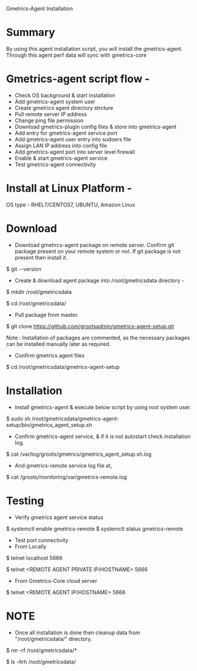 Gmetrics-Agent Installation

# Summary
By using this agent installation script, you will install the gmetrics-agent. Through this agent perf data will sync with gmetrics-core

# Gmetrics-agent script flow - 
- Check OS background & start installation
- Add gmetrics-agent system user
- Create gmetrics agent directory strcture
- Pull remote server IP address
- Change ping file permission
- Download gmetrics-plugin config files & store into gmetrics-agent 
- Add entry for gmetrics-agent service port 
- Add gmetrics-agent user entry into sudoers file
- Assign LAN IP address into config file
- Add gmetrics-agent port into server level firewall
- Enable & start gmetrics-agent service
- Test gmetrics-agent connectivity

# Install at Linux Platform -
OS type - RHEL7/CENTOS7, UBUNTU, Amazon Linux

# Download 
- Download gmetircs-agent package on remote server. Confirm git package present on your remote system or not. If git package is not present then install it.

$ git --version 

- Create & download agent package into /root/gmetricsdata directory - 

$ mkdir /root/gmetricsdata

$ cd /root/gmetricsdata/

- Pull package from master.

$ git clone https://github.com/grootsadmin/gmetrics-agent-setup.git
 
Note : 
Installation of packages are commented, as the necessary packages can be installed manually later as required.
 
- Confirm gmetrics agent files
 
$ cd /root/gmetricsdata/gmetrics-agent-setup
 
# Installation
- Install gmetrics-agent & execute below script by using root system user.

$ sudo sh /root/gmetricsdata/gmetrics-agent-setup/bin/gmetrics_agent_setup.sh

- Confirm gmetrics-agent service, & if it is not autostart check installation log.
  
$ cat /var/log/groots/gmetrics/gmetrics_agent_setup.sh.log
  
- And gmetrics-remote service log file at, 

$ cat /groots/monitoring/var/gmetrics-remote.log
  
# Testing
- Verify gmetrics agent service status

$ systemctl enable gmetrics-remote
$ systemctl status gmetrics-remote

- Test port connectivity
- From Locally

$ telnet localhost 5666

$ telnet <REMOTE AGENT PRIVATE IP/HOSTNAME> 5666

- From Gmetrics-Core cloud server

$ telnet <REMOTE AGENT IP/HOSTNAME> 5666
 
# NOTE
- Once all installation is done then cleanup data from "/root/gmetricsdata/" directory.
       
$ rm -rf /root/gmetricsdata/*

$ ls -ltrh /root/gmetricsdata/
